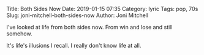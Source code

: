 Title:    Both Sides Now
Date:     2019-01-15 07:35
Category: lyric
Tags:     pop, 70s
Slug:     joni-mitchell-both-sides-now
Author:   Joni Mitchell

I've looked at life from both sides now.
From win and lose and still somehow.

It's life's illusions I recall.
I really don't know life at all.
